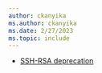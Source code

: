 ```yaml
---
author: ckanyika
ms.author: ckanyika
ms.date: 2/27/2023
ms.topic: include
---
```


- [SSH-RSA deprecation ](#Ssh--rsa-deprecation )
